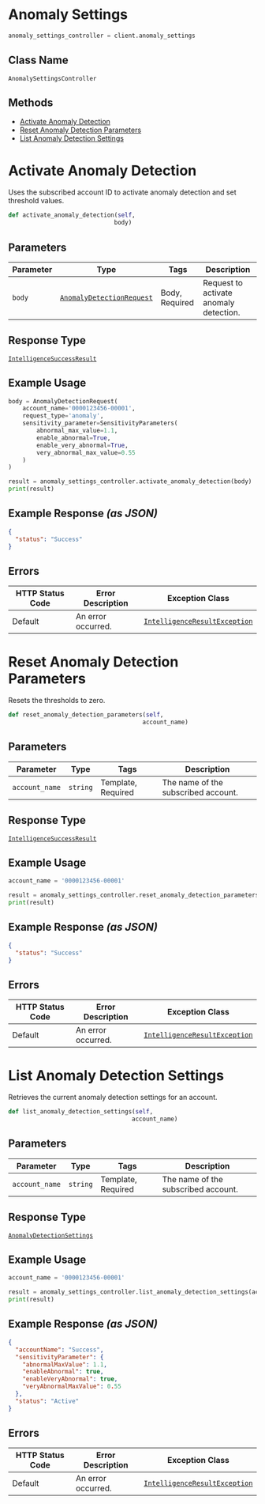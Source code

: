 # Anomaly Settings

```python
anomaly_settings_controller = client.anomaly_settings
```

## Class Name

`AnomalySettingsController`

## Methods

* [Activate Anomaly Detection](../../doc/controllers/anomaly-settings.md#activate-anomaly-detection)
* [Reset Anomaly Detection Parameters](../../doc/controllers/anomaly-settings.md#reset-anomaly-detection-parameters)
* [List Anomaly Detection Settings](../../doc/controllers/anomaly-settings.md#list-anomaly-detection-settings)


# Activate Anomaly Detection

Uses the subscribed account ID to activate anomaly detection and set threshold values.

```python
def activate_anomaly_detection(self,
                              body)
```

## Parameters

| Parameter | Type | Tags | Description |
|  --- | --- | --- | --- |
| `body` | [`AnomalyDetectionRequest`](../../doc/models/anomaly-detection-request.md) | Body, Required | Request to activate anomaly detection. |

## Response Type

[`IntelligenceSuccessResult`](../../doc/models/intelligence-success-result.md)

## Example Usage

```python
body = AnomalyDetectionRequest(
    account_name='0000123456-00001',
    request_type='anomaly',
    sensitivity_parameter=SensitivityParameters(
        abnormal_max_value=1.1,
        enable_abnormal=True,
        enable_very_abnormal=True,
        very_abnormal_max_value=0.55
    )
)

result = anomaly_settings_controller.activate_anomaly_detection(body)
print(result)
```

## Example Response *(as JSON)*

```json
{
  "status": "Success"
}
```

## Errors

| HTTP Status Code | Error Description | Exception Class |
|  --- | --- | --- |
| Default | An error occurred. | [`IntelligenceResultException`](../../doc/models/intelligence-result-exception.md) |


# Reset Anomaly Detection Parameters

Resets the thresholds to zero.

```python
def reset_anomaly_detection_parameters(self,
                                      account_name)
```

## Parameters

| Parameter | Type | Tags | Description |
|  --- | --- | --- | --- |
| `account_name` | `string` | Template, Required | The name of the subscribed account. |

## Response Type

[`IntelligenceSuccessResult`](../../doc/models/intelligence-success-result.md)

## Example Usage

```python
account_name = '0000123456-00001'

result = anomaly_settings_controller.reset_anomaly_detection_parameters(account_name)
print(result)
```

## Example Response *(as JSON)*

```json
{
  "status": "Success"
}
```

## Errors

| HTTP Status Code | Error Description | Exception Class |
|  --- | --- | --- |
| Default | An error occurred. | [`IntelligenceResultException`](../../doc/models/intelligence-result-exception.md) |


# List Anomaly Detection Settings

Retrieves the current anomaly detection settings for an account.

```python
def list_anomaly_detection_settings(self,
                                   account_name)
```

## Parameters

| Parameter | Type | Tags | Description |
|  --- | --- | --- | --- |
| `account_name` | `string` | Template, Required | The name of the subscribed account. |

## Response Type

[`AnomalyDetectionSettings`](../../doc/models/anomaly-detection-settings.md)

## Example Usage

```python
account_name = '0000123456-00001'

result = anomaly_settings_controller.list_anomaly_detection_settings(account_name)
print(result)
```

## Example Response *(as JSON)*

```json
{
  "accountName": "Success",
  "sensitivityParameter": {
    "abnormalMaxValue": 1.1,
    "enableAbnormal": true,
    "enableVeryAbnormal": true,
    "veryAbnormalMaxValue": 0.55
  },
  "status": "Active"
}
```

## Errors

| HTTP Status Code | Error Description | Exception Class |
|  --- | --- | --- |
| Default | An error occurred. | [`IntelligenceResultException`](../../doc/models/intelligence-result-exception.md) |

